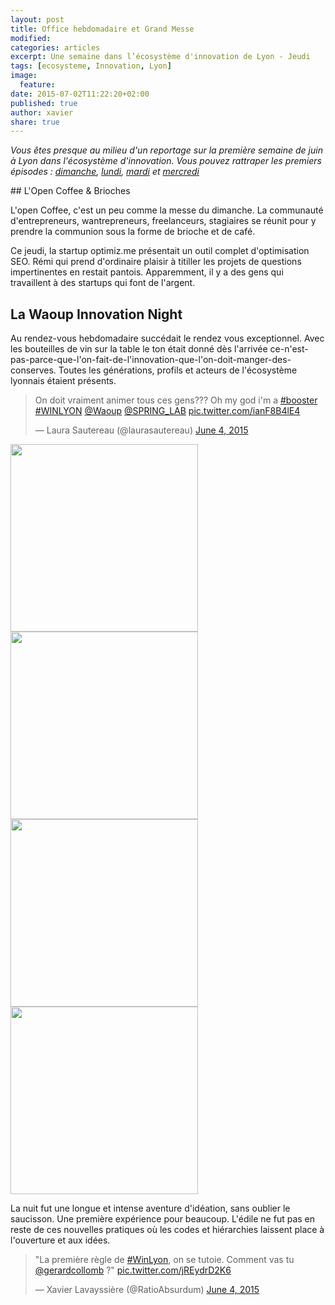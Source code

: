```yaml
---
layout: post
title: Office hebdomadaire et Grand Messe
modified:
categories: articles
excerpt: Une semaine dans l’écosystème d'innovation de Lyon - Jeudi
tags: [ecosysteme, Innovation, Lyon]
image:
  feature:
date: 2015-07-02T11:22:20+02:00
published: true
author: xavier
share: true
---
```


_Vous êtes presque au milieu d'un reportage sur la première semaine de juin à Lyon dans l'écosystème d'innovation. Vous pouvez rattraper les premiers épisodes : [dimanche](/articles/semaine-dans-ecosysteme-innovation-Lyon/), [lundi](/articles/semaine-ecosysteme-innovation-Lyon-Lundi/), [mardi](/articles/semaine-ecosysteme-innovation-Lyon-mardi/) et [mercredi](/articles/semaine-ecosysteme-innovation-Lyon-Mercredi/)_ 

## L'Open Coffee & Brioches

L'open Coffee, c'est un peu comme la messe du dimanche. La communauté d'entrepreneurs, wantrepreneurs, freelanceurs, stagiaires se réunit pour y prendre la communion sous la forme de brioche et de café. 

Ce jeudi, la startup optimiz.me présentait un outil complet d'optimisation SEO. Rémi qui prend d'ordinaire plaisir à titiller les projets de questions impertinentes en restait pantois. Apparemment, il y a des gens qui travaillent à des startups qui font de l'argent.


## La Waoup Innovation Night

Au rendez-vous hebdomadaire succédait le rendez vous exceptionnel. Avec les bouteilles de vin sur la table le ton était donné dès l'arrivée ce-n'est-pas-parce-que-l'on-fait-de-l'innovation-que-l'on-doit-manger-des-conserves. Toutes les générations, profils et acteurs de l'écosystème lyonnais étaient présents. 

<blockquote class="twitter-tweet" lang="en"><p lang="fr" dir="ltr">On doit vraiment animer tous ces gens??? Oh my god i&#39;m a <a href="https://twitter.com/hashtag/booster?src=hash">#booster</a> <a href="https://twitter.com/hashtag/WINLYON?src=hash">#WINLYON</a> <a href="https://twitter.com/Waoup">@Waoup</a> <a href="https://twitter.com/SPRING_LAB">@SPRING_LAB</a> <a href="http://t.co/ianF8B4lE4">pic.twitter.com/ianF8B4lE4</a></p>&mdash; Laura Sautereau (@laurasautereau) <a href="https://twitter.com/laurasautereau/status/606512822869225474">June 4, 2015</a></blockquote>
<script async src="//platform.twitter.com/widgets.js" charset="utf-8"></script>

<img src="{{ site.url }}/images/waoup2.jpg" width="300" />
<img src="{{ site.url }}/images/waoup1.jpg" width="300" />

<img src="{{ site.url }}/images/waoup3.jpg" width="300" />
<img src="{{ site.url }}/images/waoup4.jpg" width="300" />


La nuit fut une longue et intense aventure d'idéation, sans oublier le saucisson. Une première expérience pour beaucoup. L'édile ne fut pas en reste de ces nouvelles pratiques où les codes et hiérarchies laissent place à l'ouverture et aux idées. 

<blockquote class="twitter-tweet" lang="en"><p lang="fr" dir="ltr">&quot;La première règle de <a href="https://twitter.com/hashtag/WinLyon?src=hash">#WinLyon</a>, on se tutoie. Comment vas tu <a href="https://twitter.com/gerardcollomb">@gerardcollomb</a> ?&quot; <a href="http://t.co/jREydrD2K6">pic.twitter.com/jREydrD2K6</a></p>&mdash; Xavier Lavayssière (@RatioAbsurdum) <a href="https://twitter.com/RatioAbsurdum/status/606512987663409153">June 4, 2015</a></blockquote>
<script async src="//platform.twitter.com/widgets.js" charset="utf-8"></script>

